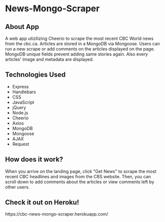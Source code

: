 
<h1>News-Mongo-Scraper</h1>

<h2>About App </h2>
A web app utizilizing Cheerio to scrape the most recent CBC World news from the cbc.ca. Articles are stored in a MongoDB via Mongoose. Users can run a new scrape or add comments on the articles displayed on the page.
MongoDB unique fields prevent adding same stories again. Also every articles' image and metadata are displayed.<p>


<h2>Technologies Used</h2>
<ul>
  <li>Express</li>
  <li>Handlebars</li>
  <li>CSS</li>
  <li>JavaScript</li>
  <li>jQuery</li>
  <li>Node.js</li>
  <li>Cheerio</li>
  <li>Axios</li>
  <li>MongoDB</li>
  <li>Mongoose</li>
  <li>AJAX</li>
  <li>Request</li>
</ul>

<h2>How does it work?</h2>
When you arrive on the landing page, click "Get News" to scrape the most recent CBC headlines and images from the CBS website. Then, you can scroll down to add comments about the articles or view comments left by other users.


<h2>Check it out on Heroku!</h2>
https://cbc-news-mongo-scraper.herokuapp.com/
